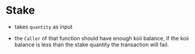 # Stake

- takes `quantity` as input

- the `Caller` of that function should have enough koii balance, if the koii balance is less than the stake quantity the transaction will fail.
